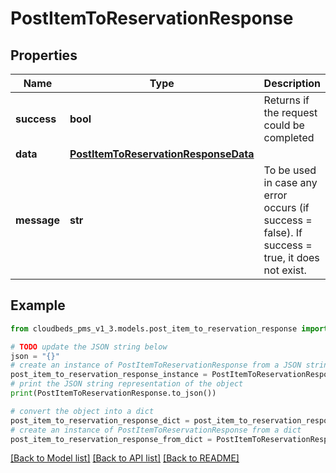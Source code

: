 # PostItemToReservationResponse


## Properties

Name | Type | Description | Notes
------------ | ------------- | ------------- | -------------
**success** | **bool** | Returns if the request could be completed | [optional] 
**data** | [**PostItemToReservationResponseData**](PostItemToReservationResponseData.md) |  | [optional] 
**message** | **str** | To be used in case any error occurs (if success &#x3D; false). If success &#x3D; true, it does not exist. | [optional] 

## Example

```python
from cloudbeds_pms_v1_3.models.post_item_to_reservation_response import PostItemToReservationResponse

# TODO update the JSON string below
json = "{}"
# create an instance of PostItemToReservationResponse from a JSON string
post_item_to_reservation_response_instance = PostItemToReservationResponse.from_json(json)
# print the JSON string representation of the object
print(PostItemToReservationResponse.to_json())

# convert the object into a dict
post_item_to_reservation_response_dict = post_item_to_reservation_response_instance.to_dict()
# create an instance of PostItemToReservationResponse from a dict
post_item_to_reservation_response_from_dict = PostItemToReservationResponse.from_dict(post_item_to_reservation_response_dict)
```
[[Back to Model list]](../README.md#documentation-for-models) [[Back to API list]](../README.md#documentation-for-api-endpoints) [[Back to README]](../README.md)


